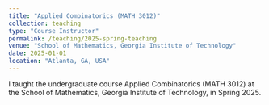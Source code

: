 ```yaml
---
title: "Applied Combinatorics (MATH 3012)"
collection: teaching
type: "Course Instructor"
permalink: /teaching/2025-spring-teaching
venue: "School of Mathematics, Georgia Institute of Technology"
date: 2025-01-01
location: "Atlanta, GA, USA"
---
```


I taught the undergraduate course Applied Combinatorics (MATH 3012) at the School of Mathematics, Georgia Institute of Technology, in Spring 2025.
